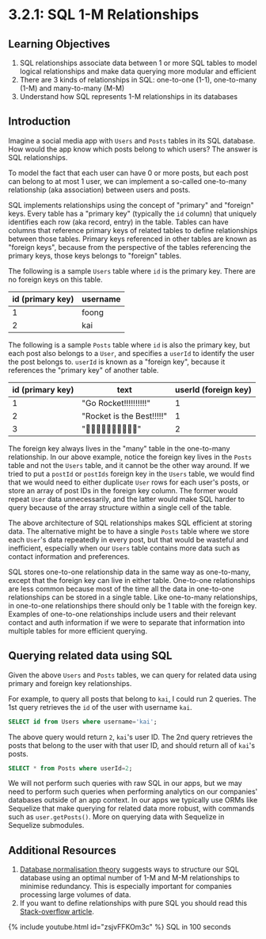 # 3.2.1: SQL 1-M Relationships

## Learning Objectives

1. SQL relationships associate data between 1 or more SQL tables to model logical relationships and make data querying more modular and efficient
2. There are 3 kinds of relationships in SQL: one-to-one (1-1), one-to-many (1-M) and many-to-many (M-M)
3. Understand how SQL represents 1-M relationships in its databases

## Introduction

Imagine a social media app with `Users` and `Posts` tables in its SQL database. How would the app know which posts belong to which users? The answer is SQL relationships.

To model the fact that each user can have 0 or more posts, but each post can belong to at most 1 user, we can implement a so-called one-to-many relationship (aka association) between users and posts.

SQL implements relationships using the concept of "primary" and "foreign" keys. Every table has a "primary key" (typically the `id` column) that uniquely identifies each row (aka record, entry) in the table. Tables can have columns that reference primary keys of related tables to define relationships between those tables. Primary keys referenced in other tables are known as "foreign keys", because from the perspective of the tables referencing the primary keys, those keys belongs to "foreign" tables.

The following is a sample `Users` table where `id` is the primary key. There are no foreign keys on this table.

| id (primary key) | username |
| ---------------- | -------- |
| 1                | foong    |
| 2                | kai      |

The following is a sample `Posts` table where `id` is also the primary key, but each post also belongs to a `User`, and specifies a `userId` to identify the user the post belongs to. `userId` is known as a "foreign key", because it references the "primary key" of another table.

| id (primary key) | text                      | userId (foreign key) |
| ---------------- | ------------------------- | -------------------- |
| 1                | "Go Rocket!!!!!!!!!!"     | 1                    |
| 2                | "Rocket is the Best!!!!!" | 1                    |
| 3                | "🚀🚀🚀🚀🚀🚀🚀🚀🚀🚀"    | 2                    |

The foreign key always lives in the "many" table in the one-to-many relationship. In our above example, notice the foreign key lives in the `Posts` table and not the `Users` table, and it cannot be the other way around. If we tried to put a `postId` or `postIds` foreign key in the `Users` table, we would find that we would need to either duplicate `User` rows for each user's posts, or store an array of post IDs in the foreign key column. The former would repeat `User` data unnecessarily, and the latter would make SQL harder to query because of the array structure within a single cell of the table.

The above architecture of SQL relationships makes SQL efficient at storing data. The alternative might be to have a single `Posts` table where we store each `User`'s data repeatedly in every post, but that would be wasteful and inefficient, especially when our `Users` table contains more data such as contact information and preferences.

SQL stores one-to-one relationship data in the same way as one-to-many, except that the foreign key can live in either table. One-to-one relationships are less common because most of the time all the data in one-to-one relationships can be stored in a single table. Like one-to-many relationships, in one-to-one relationships there should only be 1 table with the foreign key. Examples of one-to-one relationships include users and their relevant contact and auth information if we were to separate that information into multiple tables for more efficient querying.&#x20;

## Querying related data using SQL

Given the above `Users` and `Posts` tables, we can query for related data using primary and foreign key relationships.

For example, to query all posts that belong to `kai`, I could run 2 queries. The 1st query retrieves the `id` of the user with username `kai`.

```sql
SELECT id from Users where username='kai';
```

The above query would return `2`, `kai`'s user ID. The 2nd query retrieves the posts that belong to the user with that user ID, and should return all of `kai`'s posts.

```sql
SELECT * from Posts where userId=2;
```

We will not perform such queries with raw SQL in our apps, but we may need to perform such queries when performing analytics on our companies' databases outside of an app context. In our apps we typically use ORMs like Sequelize that make querying for related data more robust, with commands such as `user.getPosts()`. More on querying data with Sequelize in Sequelize submodules.

## Additional Resources

1. [Database normalisation theory](https://en.wikipedia.org/wiki/Database\_normalization) suggests ways to structure our SQL database using an optimal number of 1-M and M-M relationships to minimise redundancy. This is especially important for companies processing large volumes of data.
2. If you want to define relationships with pure SQL you should read this [Stack-overflow article](https://stackoverflow.com/questions/7296846/how-to-implement-one-to-one-one-to-many-and-many-to-many-relationships-while-de).

{% include youtube.html id="zsjvFFKOm3c" %}
SQL in 100 seconds

